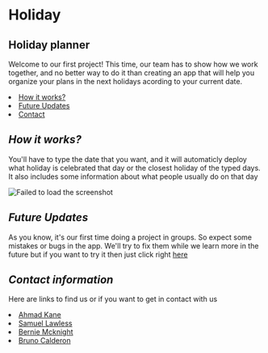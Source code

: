 # Holiday
 <h2>Holiday planner</h2>
<p> Welcome to our first project! 
This time, our team has to show how we work together, and no better way to do it than creating an app that will help you organize your plans in the next holidays acording to your current date.
</p>
            <li>
                <a href="#Works">How it works?</a>
            </li>
            <li>
            <a href="#Future Updates">Future Updates</a>
             </li>
             <li>
                 <a href="#contact">Contact</a>
             </li>
           


 

 ## <h2 id="Works"><i> How it works?</i></h2>
 <p>You'll have to type the date that you want, and it will automaticly deploy what holiday is celebrated that day or the closest holiday of the typed days. It also includes some information about what people usually do on that day</p>
 <img src="" alt = "Failed to load the screenshot"></a>

 ## <h2 id="Future Updates"><i>Future Updates</i></h2>
 <p>As you know, it's our first time doing a project in groups. So expect some mistakes or bugs in the app. We'll try to fix them while we learn more in the future but if you want to try it then just click right <a href="" target="_blank">here</a></p>
 

 ## <h2 id="contact"><i>Contact information</i></h2>

<p>Here are links to find us or if you want to get in contact with us</p>

<li><a href="https://github.com/ahmadkane93" target="_blank">Ahmad Kane</a></li>
    <li><a href="https://github.com/slawless08" target="_blank">Samuel Lawless</a></li>
    <li> <a href="https://github.com/sissyhanks" target="_blank">Bernie Mcknight</a></li>
     <li> <a href="https://github.com/bruno192000" target="_blank">Bruno Calderon</a></li>